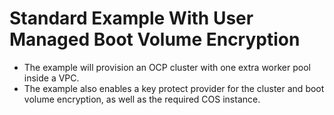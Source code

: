 # Standard Example With User Managed Boot Volume Encryption

 - The example will provision an OCP cluster with one extra worker pool inside a VPC.
 - The example also enables a key protect provider for the cluster and boot volume encryption, as well as the required COS instance.
